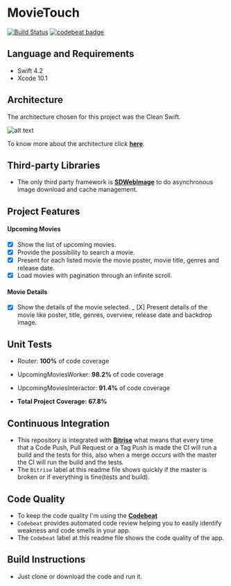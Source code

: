 # MovieTouch

[![Build Status](https://app.bitrise.io/app/1d2ebb0208126084/status.svg?token=QbbHZ_0yoUwfRr92XegxRA&branch=development)](https://app.bitrise.io/app/1d2ebb0208126084) [![codebeat badge](https://codebeat.co/badges/8ef077cd-2ff5-4c24-a299-3ceb8df45b12)](https://codebeat.co/projects/github-com-thiagosantiago-movietouch-development)


## Language and Requirements

- Swift 4.2
- Xcode 10.1

## Architecture

The architecture chosen for this project was the Clean Swift.

![alt text](https://cdn-images-1.medium.com/max/2000/1*QV4nxWPd_sbGhoWO-X7PfQ.png)

To know more about the architecture click [**here**](https://hackernoon.com/introducing-clean-swift-architecture-vip-770a639ad7bf).

## Third-party Libraries

- The only third party framework is [**SDWebImage**](https://github.com/SDWebImage/SDWebImage) to do asynchronous image download and cache management.

## Project Features

#### Upcoming Movies

- [x] Show the list of upcoming movies.
- [x] Provide the possibility to search a movie.
- [x] Present for each listed movie the movie poster, movie title, genres and release date.
- [X] Load movies with pagination through an infinite scroll.

#### Movie Details

- [x] Show the details of the movie selected. 
_ [X] Present details of the movie like poster, title, genres, overview, release date and backdrop image.

## Unit Tests

- Router: **100%** of code coverage
- UpcomingMoviesWorker: **98.2%** of code coverage
- UpcomingMoviesInteractor: **91.4%** of code coverage

- **Total Project Coverage: 67.8%**

## Continuous Integration

- This repository is integrated with [**Bitrise**](https://www.bitrise.io) what means that every time that a Code Push, Pull Request or a Tag Push is made the CI will run a build and the tests for this, also when a merge occurs with the master the CI will run the build and the tests.
- The `Bitrise` label at this readme file shows quickly if the master is broken or if everything is fine(tests and build).

## Code Quality

- To keep the code quality I'm using the [**Codebeat**](https://codebeat.co)
- `Codebeat` provides automated code review helping you to easily identify weakness and code smells in your app.
- The `Codebeat` label at this readme file shows the code quality of the app.

## Build Instructions

- Just clone or download the code and run it.
